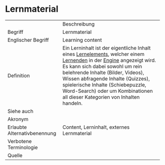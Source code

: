 # Lernmaterial

<link-summary rel="summary"/>
<card-summary rel="summary"/>
<web-summary rel="summary"/>


<table>
    <tr>
        <td></td>
        <td>Beschreibung</td>
    </tr>
    <tr>
        <td>Begriff</td>
        <td>Lernmaterial</td>
    </tr>
    <tr>
        <td>Englischer Begriff</td>
        <td>Learning content</td>
    </tr>
    <tr>
        <td>Definition</td>
        <td id="summary" >
            Ein Lerninhalt ist der eigentliche Inhalt eines <a href="Lernelement-GE.md">Lernelements</a>, welcher einem
            <a href="Lernende-GE.md">Lernenden</a> in der <a href="Engine-GE.md">Engine</a> angezeigt wird. Es kann sich dabei
            sowohl um rein belehrende Inhalte (Bilder, Videos), Wissen abfragende Inhalte (Quizzes), spielerische Inhalte
            (Schiebepuzzle, Word-Search) oder um Kombinationen all dieser Kategorien von Inhalten handeln.<br/>
        </td>
    </tr>  
    <tr>
        <td>Siehe auch</td>
        <td><a href="Lernelement-GE.md"></a></td>
    </tr>
    <tr>
        <td>Akronym</td>
        <td></td>
    </tr>
   <tr>
        <td>Erlaubte Alternativbenennung</td>
        <td>Content, Lerninhalt, externes Lernmaterial</td>
    </tr>
   <tr>
        <td>Verbotene Terminologie</td>
        <td></td>
    </tr>
   <tr>
        <td>Quelle</td>
        <td></td>
    </tr>
</table>